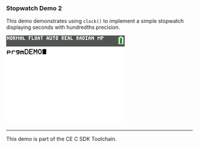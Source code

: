 ### Stopwatch Demo 2

This demo demonstrates using `clock()` to implement a simple stopwatch
displaying seconds with hundredths precision.

![Screenshot](screenshot.png)

---

This demo is part of the CE C SDK Toolchain.
